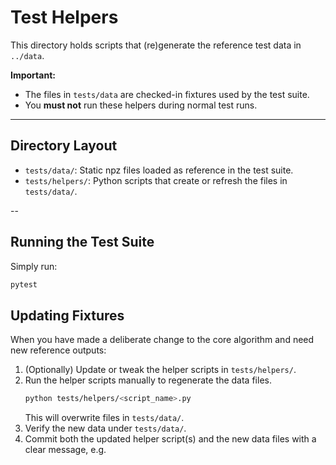 # Test Helpers

This directory holds scripts that (re)generate the
reference test data in `../data`.

**Important:** 
- The files in `tests/data` are checked-in fixtures used
  by the test suite.
- You **must not** run these helpers during normal test runs.

---

## Directory Layout

- `tests/data/`: Static npz files loaded as reference in the test suite.
- `tests/helpers/`: Python scripts that create or refresh the files
  in `tests/data/`.

--

## Running the Test Suite

Simply run:
```bash
pytest
```

## Updating Fixtures
When you have made a deliberate change to the core algorithm
and need new reference outputs:
1. (Optionally) Update or tweak the helper scripts in `tests/helpers/`.
2. Run the helper scripts manually to regenerate the data files.
   ```bash
   python tests/helpers/<script_name>.py
   ```
   This will overwrite files in `tests/data/`.
3. Verify the new data under `tests/data/`.
4. Commit both the updated helper script(s) and the new data files
   with a clear message, e.g.

